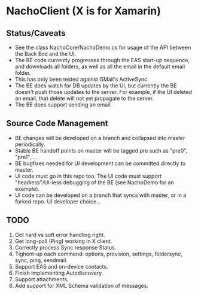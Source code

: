 # NachoClient (X is for Xamarin)

## Status/Caveats

* See the class NachoCore/NachoDemo.cs for usage of the API between the Back End and the UI.
* The BE code currently progresses through the EAS start-up sequence, and downloads all folders, as well as all the email in the default email folder.
* This has only been tested against GMail's ActiveSync.
* The BE does watch for DB updates by the UI, but currently the BE doesn't push those updates to the server. For example, if the UI deleted an email, that delete will not yet propagate to the server.
* The BE does support sending an email.

## Source Code Management

* BE changes will be developed on a branch and collapsed into master periodically.
* Stable BE handoff points on master will be tagged pre<n> such as "pre0", "pre1", ...
* BE bugfixes needed for UI development can be committed directly to master.
* UI code must go in this repo too. The UI code must support "headless"/UI-less debugging of the BE (see NachoDemo for an example).
* UI code can be developed on a branch that syncs with master, or in a forked repo. UI developer choice...

## TODO

1. Get hard vs soft error handling right.
2. Get long-poll (Ping) working in X client.
4. Correctly process Sync response Status.
6. Tighent-up each command: options, provision, settings, foldersync, sync, ping, sendmail.
7. Support EAS and on-device contacts.
8. Finish implementing Autodiscovery.
9. Support attachments.
10. Add support for XML Schema validation of messages.
